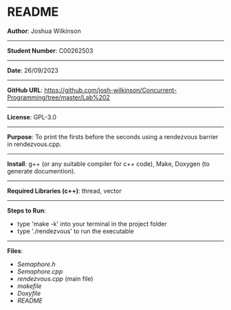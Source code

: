 # README

**Author**: Joshua Wilkinson
***
**Student Number**: C00262503
***
**Date**: 26/09/2023
***
**GitHub URL**: https://github.com/josh-wilkinson/Concurrent-Programming/tree/master/Lab%202
***
**License**: GPL-3.0
***
**Purpose**: To print the firsts before the seconds using a rendezvous barrier in rendezvous.cpp.
***
**Install**: g++ (or any suitable compiler for c++ code), Make, Doxygen (to generate documention).
***
**Required Libraries (c++)**: thread, vector
***
**Steps to Run**:
- type 'make -k' into your terminal in the project folder
- type './rendezvous' to run the executable

***

**Files**:
- *Semaphore.h*
- *Semaphore.cpp*
- *rendezvous.cpp* (main file)
- *makefile*
- *Doxyfile*
- *README*
